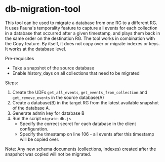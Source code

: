 # db-migration-tool

This tool can be used to migrate a database from one RG to a different RG. 
It uses Fauna's temporality feature to capture all events for each collection in a database that occurred after a given timestamp, and plays them back in the same order on the destination RG.
The tool works in combination with the Copy feature. By itself, it does not copy over or migrate indexes or keys.
It works at the database level. 

Pre-requisites
- Take a snapshot of the source database
- Enable history_days on all collections that need to be migrated

Steps:
1. Create the UDFs `get_all_events`, `get_events_from_collection` and `get_remove_events` in the source database(A)
2. Create a database(B) in the target RG from the latest available snapshot of the database A.
3. Generate admin key for database B
4. Run the script `migrate-db.js`
   - Specify the correct secret for each database in the client configuration.
   - Specify the timestamp on line 106 - all events after this timestamp will be copied over.

Note: Any new schema documents (collections, indexes) created after the snapshot was copied will not be migrated. 

